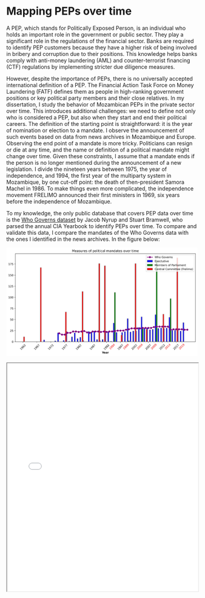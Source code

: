<head>
    <link rel="stylesheet" href="../styles.css">
</head>

# Mapping PEPs over time

A PEP, which stands for Politically Exposed Person, is an individual who holds an important role in the government or public sector. They play a significant role in the regulations of the financial sector. Banks are required to identify PEP customers because they have a higher risk of being involved in bribery and corruption due to their positions. This knowledge helps banks comply with anti-money laundering (AML) and counter-terrorist financing (CTF) regulations by implementing stricter due diligence measures.

However, despite the importance of PEPs, there is no universally accepted international definition of a PEP. The Financial Action Task Force on Money Laundering (FATF) defines them as people in high-ranking government positions or key political party members and their close relatives. In my dissertation, I study the behavior of Mozambican PEPs in the private sector over time. This introduces additional challenges: we need to define not only who is considered a PEP, but also when they start and end their political careers. The definition of the starting point is straightforward: it is the year of nomination or election to a mandate. I observe the announcement of such events based on data from news archives in Mozambique and Europe. Observing the end point of a mandate is more tricky. Politicians can resign or die at any time, and the name or definition of a political mandate might change over time. Given these constraints, I assume that a mandate ends if the person is no longer mentioned during the announcement of a new legislation. I divide the nineteen years between 1975, the year of independence, and 1994, the first year of the multiparty system in Mozambique, by one cut-off point: the death of then-president Samora Machel in 1986. To make things even more complicated, the independence movement FRELIMO announced their first ministers in 1969, six years before the independence of Mozambique.

To my knowledge, the only public database that covers PEP data over time is the [Who Governs dataset](https://politicscentre.nuffield.ox.ac.uk/whogov-dataset/%22) by Jacob Nyrup and Stuart Bramwell, who parsed the annual CIA Yearbook to identify PEPs over time. To compare and validate this data, I compare the mandates of the Who Governs data with the ones I identified in the news archives. In the figure below:

![barplot_pep_mandates.jpg](../assets/pep_figures/barplot_pep_mandates.jpg)

<iframe src="../assets/pep_figures/chord.html" width="100%" height="600px"></iframe>

